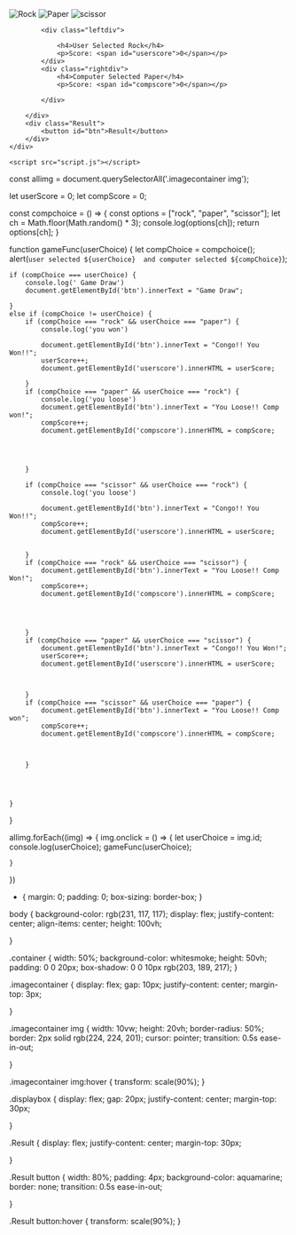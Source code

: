 <!DOCTYPE html>
<html lang="en">

<head>
    <meta charset="UTF-8">
    <meta name="viewport" content="width=device-width, initial-scale=1.0">
    <title>RPS</title>
    <link rel="stylesheet" href="style.css">

</head>

<body>
    <div class="container">
        <div class="imagecontainer">
            <img src="imege/images.jpg" id="rock" alt="Rock">
            <img src="imege/download.jpg" id="paper" alt="Paper">
            <img src="imege/download.png" id="scissor" alt="scissor">
        </div>
        <div class="displaybox">

            <div class="leftdiv">

                <h4>User Selected Rock</h4>
                <p>Score: <span id="userscore">0</span></p>
            </div>
            <div class="rightdiv">
                <h4>Computer Selected Paper</h4>
                <p>Score: <span id="compscore">0</span></p>

            </div>

        </div>
        <div class="Result">
            <button id="btn">Result</button>
        </div>
    </div>

    <script src="script.js"></script>

</body>

</html>

const allimg = document.querySelectorAll('.imagecontainer img');

let userScore = 0;
let compScore = 0;

const compchoice = () => {
    const options = ["rock", "paper", "scissor"];
    let ch = Math.floor(Math.random() * 3);
    console.log(options[ch]);
    return options[ch];
}



function gameFunc(userChoice) {
    let compChoice = compchoice();
    alert(`user selected ${userChoice}  and computer selected ${compChoice}`);


    if (compChoice === userChoice) {
        console.log(' Game Draw')
        document.getElementById('btn').innerText = "Game Draw";

    }
    else if (compChoice != userChoice) {
        if (compChoice === "rock" && userChoice === "paper") {
            console.log('you won')

            document.getElementById('btn').innerText = "Congo!! You Won!!";
            userScore++;
            document.getElementById('userscore').innerHTML = userScore;

        }
        if (compChoice === "paper" && userChoice === "rock") {
            console.log('you loose')
            document.getElementById('btn').innerText = "You Loose!! Comp won!";
            compScore++;
            document.getElementById('compscore').innerHTML = compScore;




        }

        if (compChoice === "scissor" && userChoice === "rock") {
            console.log('you loose')

            document.getElementById('btn').innerText = "Congo!! You Won!!";
            compScore++;
            document.getElementById('userscore').innerHTML = userScore;


        }
        if (compChoice === "rock" && userChoice === "scissor") {
            document.getElementById('btn').innerText = "You Loose!! Comp Won!";
            compScore++;
            document.getElementById('compscore').innerHTML = compScore;




        }
        if (compChoice === "paper" && userChoice === "scissor") {
            document.getElementById('btn').innerText = "Congo!! You Won!";
            userScore++;
            document.getElementById('userscore').innerHTML = userScore;



        }
        if (compChoice === "scissor" && userChoice === "paper") {
            document.getElementById('btn').innerText = "You Loose!! Comp won";
            compScore++;
            document.getElementById('compscore').innerHTML = compScore;



        }




    }
}

allimg.forEach((img) => {
    img.onclick = () => {
        let userChoice = img.id;
        console.log(userChoice);
        gameFunc(userChoice);

    }

})

* {
    margin: 0;
    padding: 0;
    box-sizing: border-box;
}

body {
    background-color: rgb(231, 117, 117);
    display: flex;
    justify-content: center;
    align-items: center;
    height: 100vh;

}

.container {
    width: 50%;
    background-color: whitesmoke;
    height: 50vh;
    padding: 0 0 20px;
    box-shadow: 0 0 10px rgb(203, 189, 217);
}

.imagecontainer {
    display: flex;
    gap: 10px;
    justify-content: center;
    margin-top: 3px;

}

.imagecontainer img {
    width: 10vw;
    height: 20vh;
    border-radius: 50%;
    border: 2px solid rgb(224, 224, 201);
    cursor: pointer;
    transition: 0.5s ease-in-out;


}

.imagecontainer img:hover {
    transform: scale(90%);
}

.displaybox {
    display: flex;
    gap: 20px;
    justify-content: center;
    margin-top: 30px;

}

.Result {
    display: flex;
    justify-content: center;
    margin-top: 30px;

}

.Result button {
    width: 80%;
    padding: 4px;
    background-color: aquamarine;
    border: none;
    transition: 0.5s ease-in-out;

}

.Result button:hover {
    transform: scale(90%);
}


